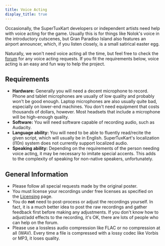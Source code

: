 ```yaml
---
title: Voice Acting
display_title: true
---
```

Occasionally, the SuperTuxKart developers or independent artists need help with voice acting for the game. Usually this is for things like Nolok's voice in the introductory cutscenes, but Gran Paradiso Island also features an airport announcer, which, if you listen closely, is a small satirical easter egg.

Naturally, we won't need voice acting all the time, but feel free to check the [forum](https://forum.freegamedev.net/viewforum.php?f=16) for any voice acting requests. If you fit the requirements below, voice acting is an easy and fun way to help the project.

## Requirements

* **Hardware:** Generally you will need a decent microphone to record. Phone and tablet microphones are usually of low quality and probably won't be good enough. Laptop microphones are also usually quite bad, especially on lower-end machines. You don't need equipment that costs thousands of dollars, however. Most headsets that include a microphone will be high-enough quality.
* **Software:** You will need software capable of recording audio, such as Audacity.
* **Language ability:** You will need to be able to fluently read/recite the given script, which will usually be in English. SuperTuxKart's localization (l10n) system does not currently support localized audio.
* **Speaking ability:** Depending on the requirements of the person needing voice acting, it may be necessary to imitate special accents. This adds to the complexity of speaking for non-native speakers, unfortunately.

## General Information

* Please follow all special requests made by the original poster.
* You must license your recordings under free licenses as specified on the [Licensing](Licensing) page.
* You do **not** need to post-process or adjust the recordings yourself. In fact, it is a much better idea to post the raw recordings and gather feedback first before making any adjustments. If you don't know how to adjust/add effects to the recording, it's OK, there are lots of people who can help on the forum.
* Please use a lossless audio compression like FLAC or no compression at all (WAV). Every time a file is compressed with a lossy codec like Vorbis or MP3, it loses quality.
